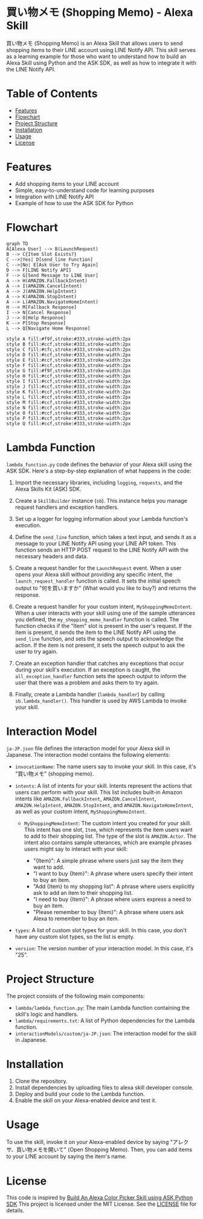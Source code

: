 # 買い物メモ (Shopping Memo) - Alexa Skill

買い物メモ (Shopping Memo) is an Alexa Skill that allows users to send shopping items to their LINE account using LINE Notify API. This skill serves as a learning example for those who want to understand how to build an Alexa Skill using Python and the ASK SDK, as well as how to integrate it with the LINE Notify API.

# Table of Contents

- [Features](#features)
- [Flowchart](#flowchart)
- [Project Structure](#project-structure)
- [Installation](#installation)
- [Usage](#usage)
- [License](#license)

# Features

- Add shopping items to your LINE account
- Simple, easy-to-understand code for learning purposes
- Integration with LINE Notify API
- Example of how to use the ASK SDK for Python

# Flowchart

```mermaid
graph TD
A[Alexa User] --> B(LaunchRequest)
B --> C{Item Slot Exists?}
C -->|Yes| D[send_line Function]
C -->|No| E[Ask User to Try Again]
D --> F[LINE Notify API]
F --> G[Send Message to LINE User]
A --> H(AMAZON.FallbackIntent)
A --> I(AMAZON.CancelIntent)
A --> J(AMAZON.HelpIntent)
A --> K(AMAZON.StopIntent)
A --> L(AMAZON.NavigateHomeIntent)
H --> M[Fallback Response]
I --> N[Cancel Response]
J --> O[Help Response]
K --> P[Stop Response]
L --> Q[Navigate Home Response]

style A fill:#f9f,stroke:#333,stroke-width:2px
style B fill:#ccf,stroke:#333,stroke-width:2px
style C fill:#cfc,stroke:#333,stroke-width:2px
style D fill:#ccf,stroke:#333,stroke-width:2px
style E fill:#ccf,stroke:#333,stroke-width:2px
style F fill:#ccf,stroke:#333,stroke-width:2px
style G fill:#f9f,stroke:#333,stroke-width:2px
style H fill:#ccf,stroke:#333,stroke-width:2px
style I fill:#ccf,stroke:#333,stroke-width:2px
style J fill:#ccf,stroke:#333,stroke-width:2px
style K fill:#ccf,stroke:#333,stroke-width:2px
style L fill:#ccf,stroke:#333,stroke-width:2px
style M fill:#ccf,stroke:#333,stroke-width:2px
style N fill:#ccf,stroke:#333,stroke-width:2px
style O fill:#ccf,stroke:#333,stroke-width:2px
style P fill:#ccf,stroke:#333,stroke-width:2px
style Q fill:#ccf,stroke:#333,stroke-width:2px
```

# Lambda Function

`lambda_function.py` code defines the behavior of your Alexa skill using the ASK SDK. Here's a step-by-step explanation of what happens in the code:

1. Import the necessary libraries, including `logging`, `requests`, and the Alexa Skills Kit (ASK) SDK.

2. Create a `SkillBuilder` instance (`sb`). This instance helps you manage request handlers and exception handlers.

3. Set up a logger for logging information about your Lambda function's execution.

4. Define the `send_line` function, which takes a text input, and sends it as a message to your LINE Notify API using your LINE API token. This function sends an HTTP POST request to the LINE Notify API with the necessary headers and data.

5. Create a request handler for the `LaunchRequest` event. When a user opens your Alexa skill without providing any specific intent, the `launch_request_handler` function is called. It sets the initial speech output to "何を買いますか" (What would you like to buy?) and returns the response.

6. Create a request handler for your custom intent, `MyShoppingMemoIntent`. When a user interacts with your skill using one of the sample utterances you defined, the `my_shopping_memo_handler` function is called. The function checks if the "Item" slot is present in the user's request. If the item is present, it sends the item to the LINE Notify API using the `send_line` function, and sets the speech output to acknowledge the action. If the item is not present, it sets the speech output to ask the user to try again.

7. Create an exception handler that catches any exceptions that occur during your skill's execution. If an exception is caught, the `all_exception_handler` function sets the speech output to inform the user that there was a problem and asks them to try again.

8. Finally, create a Lambda handler (`lambda_handler`) by calling `sb.lambda_handler()`. This handler is used by AWS Lambda to invoke your skill.


# Interaction Model
`ja-JP.json` file defines the interaction model for your Alexa skill in Japanese. The interaction model contains the following elements:

- `invocationName`: The name users say to invoke your skill. In this case, it's "買い物メモ" (shopping memo).

- `intents`: A list of intents for your skill. Intents represent the actions that users can perform with your skill. This list includes built-in Amazon intents like `AMAZON.FallbackIntent`, `AMAZON.CancelIntent`, `AMAZON.HelpIntent`, `AMAZON.StopIntent`, and `AMAZON.NavigateHomeIntent`, as well as your custom intent, `MyShoppingMemoIntent`.

  - `MyShoppingMemoIntent`: The custom intent you created for your skill. This intent has one slot, `Item`, which represents the item users want to add to their shopping list. The type of the slot is `AMAZON.Actor`. The intent also contains sample utterances, which are example phrases users might say to interact with your skill:

    - "{Item}": A simple phrase where users just say the item they want to add.
    - "I want to buy {Item}": A phrase where users specify their intent to buy an item.
    - "Add {Item} to my shopping list": A phrase where users explicitly ask to add an item to their shopping list.
    - "I need to buy {Item}": A phrase where users express a need to buy an item.
    - "Please remember to buy {Item}": A phrase where users ask Alexa to remember to buy an item.

- `types`: A list of custom slot types for your skill. In this case, you don't have any custom slot types, so the list is empty.

- `version`: The version number of your interaction model. In this case, it's "25".

# Project Structure

The project consists of the following main components:

- `lambda/lambda_function.py`: The main Lambda function containing the skill's logic and handlers.
- `lambda/requirements.txt`: A list of Python dependencies for the Lambda function.
- `interactionModels/custom/ja-JP.json`: The interaction model for the skill in Japanese.

# Installation

1. Clone the repository.
2. Install dependencies by uploading files to alexa skill developer console.
3. Deploy and build your code to the Lambda function.
4. Enable the skill on your Alexa-enabled device and test it.

# Usage

To use the skill, invoke it on your Alexa-enabled device by saying "アレクサ、買い物メモを開いて" (Open Shopping Memo). Then, you can add items to your LINE account by saying the item's name.

# License
This code is inspired by [Build An Alexa Color Picker Skill using ASK Python SDK](https://github.com/alexa-samples/skill-sample-python-colorpicker)
This project is licensed under the MIT License. See the [LICENSE](LICENSE) file for details.
